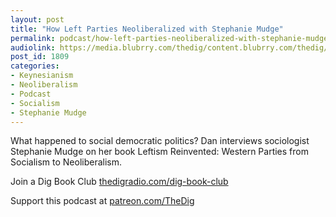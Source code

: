 ```yaml
---
layout: post
title: "How Left Parties Neoliberalized with Stephanie Mudge"
permalink: podcast/how-left-parties-neoliberalized-with-stephanie-mudge
audiolink: https://media.blubrry.com/thedig/content.blubrry.com/thedig/The_Dig-EP_284-Mudge.mp3
post_id: 1809
categories: 
- Keynesianism
- Neoliberalism
- Podcast
- Socialism
- Stephanie Mudge
---
```


What happened to social democratic politics? Dan interviews sociologist Stephanie Mudge on her book 
Leftism Reinvented: Western Parties from Socialism to Neoliberalism.

Join a Dig Book Club 
[thedigradio.com/dig-book-club](http://thedigradio.com/dig-book-club)

Support this podcast at 
[patreon.com/TheDig](http://patreon.com/TheDig)